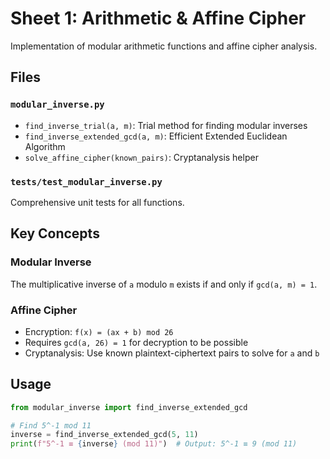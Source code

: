 # Sheet 1: Arithmetic & Affine Cipher

Implementation of modular arithmetic functions and affine cipher analysis.

## Files

### `modular_inverse.py`
- `find_inverse_trial(a, m)`: Trial method for finding modular inverses
- `find_inverse_extended_gcd(a, m)`: Efficient Extended Euclidean Algorithm
- `solve_affine_cipher(known_pairs)`: Cryptanalysis helper

### `tests/test_modular_inverse.py`
Comprehensive unit tests for all functions.

## Key Concepts

### Modular Inverse
The multiplicative inverse of `a` modulo `m` exists if and only if `gcd(a, m) = 1`.

### Affine Cipher
- Encryption: `f(x) = (ax + b) mod 26`
- Requires `gcd(a, 26) = 1` for decryption to be possible
- Cryptanalysis: Use known plaintext-ciphertext pairs to solve for `a` and `b`

## Usage

```python
from modular_inverse import find_inverse_extended_gcd

# Find 5^-1 mod 11
inverse = find_inverse_extended_gcd(5, 11)
print(f"5^-1 ≡ {inverse} (mod 11)")  # Output: 5^-1 ≡ 9 (mod 11)